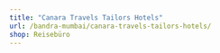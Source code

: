 ```yaml
---
title: "Canara Travels Tailors Hotels"
url: /bandra-mumbai/canara-travels-tailors-hotels/
shop: Reisebüro
---
```

